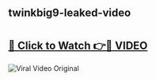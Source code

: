 ## twinkbig9-leaked-video 

# <h2><a href="http://freeplayer.one?title=twinkbig9-leaked-video&ref=21J">🔗 Click to Watch 👉🔴 VIDEO</a></h2>

<a href="http://freeplayer.one?title=twinkbig9-leaked-video&ref=21J" rel="nofollow" data-target="animated-image.originalLink"><img src="https://i.ibb.co.com/xMMVF88/686577567.gif" alt="Viral Video Original" style="max-width: 100%; display: inline-block;" data-target="animated-image.originalImage"></a>

